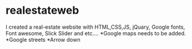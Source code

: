 # realestateweb
I created a real-estate website with HTML,CSS,JS, jQuary, Google fonts, Font awesome, Slick Slider and etc....
*Google maps needs to be added.
*Google streets
*Arrow down 
